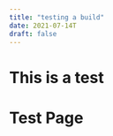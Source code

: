 ```yaml
---
title: "testing a build"
date: 2021-07-14T
draft: false
---
```


This is a test
====================

# Test Page
